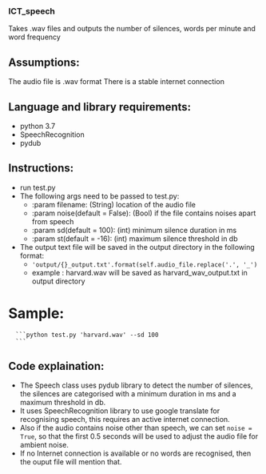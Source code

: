 ### ICT_speech
Takes .wav files and outputs the number of silences, words per minute and word frequency

## Assumptions:
  The audio file is .wav format
  There is a stable internet connection

## Language and library requirements:
  - python 3.7
  - SpeechRecognition
  - pydub

## Instructions:
  - run test.py
  - The following args need to be passed to test.py:
    * :param filename: (String) location of the audio file
    * :param noise(default = False): (Bool) if the file contains noises apart from speech
    * :param sd(default = 100): (int) minimum silence duration in ms
    * :param st(default = -16): (int) maximum silence threshold in db
  - The output text file will be saved in the output directory in the following format:
    * ```'output/{}_output.txt'.format(self.audio_file.replace('.', '_')```
    * example : harvard.wav will be saved as harvard_wav_output.txt in output directory
  # Sample:
      ```python test.py 'harvard.wav' --sd 100
      ```
## Code explaination:
  - The Speech class uses pydub library to detect the number of silences, the silences are categorised with a minimum duration in ms and a maximum threshold in db.
  - It uses SpeechRecognition library to use google translate for recognising speech, this requires an active internet connection.
  - Also if the audio contains noise other than speech, we can set ```noise = True```, so that the first 0.5 seconds will be used to adjust the audio file for ambient noise.
  - If no Internet connection is available or no words are recognised, then the ouput file will mention that.
  

